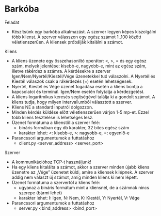 # Barkóba

Feladat
  - Készítsünk egy barkóba alkalmazást. A szerver legyen képes kiszolgálni
több klienst. A szerver válasszon egy egész számot 1..100 között
véletlenszerűen. A kliensek próbálják kitalálni a számot.

Kliens
  - A kliens üzenete egy összehasonlító operátor: <, >, = és egy egész szám, melyek jelentése: kisebb-e, nagyobb-e, mint az egész szám, illetve
  rákérdez a számra. A kérdésekre a szerver Igen/Nem/Nyertél/Kiestél/Vége üzenetekkel tud válaszolni. 
  A Nyertél és Kiestél válaszok csak a rákérdezés (=) esetén lehetségesek.
  - Nyertél, Kiestél és Vége üzenet fogadása esetén a kliens bontja a kapcsolatot és terminál. Igen/Nem esetén folytatja a kérdezgetést.
  - A kliens logaritmikus keresés segítségével találja ki a gondolt számot. A kliens tudja, hogy milyen intervallumból választott a szerver.
  - Kliens NE a standard inputról dolgozzon.
  - Minden kérdés küldése előtt véletlenszerűen várjon 1-5 mp-et. Ezzel több kliens tesztelése is lehetséges lesz.
  - Üzenet formátuma a klienstől a szerver felé: 
    - bináris formában egy db karakter, 32 bites egész szám
    - karakter lehet: <: kisebb-e, >: nagyobb-e, =: egyenlő-e
  - Parancssori argumentumok a futtatáshoz
    - client.py <server_address> <server_port>
  
Szerver
  - A kommunikációhoz TCP-t használjunk!
  - Ha egy kliens kitalálta a számot, akkor a szerver minden újabb kliens üzenetre az „Vége” üzenetet küldi, amire a kliensek kilépnek. 
  A szerver addig nem választ új számot, amíg minden kliens ki nem lépett.
  - Üzenet formátuma a szervertől a kliens felé:
    - ugyanaz a bináris formátum mint a kliensnél, de a számnak nincs szerepe (bármi lehet)
    - karakter lehet: I: Igen, N: Nem, K: Kiestél, Y: Nyertél, V: Vége
  - Parancssori argumentumok a futtatáshoz
    - server.py <bind_address> <bind_port> 
